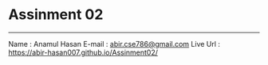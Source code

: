 # Assinment 02
-------------
Name : Anamul Hasan
E-mail : abir.cse786@gmail.com
Live Url : https://abir-hasan007.github.io/Assinment02/
